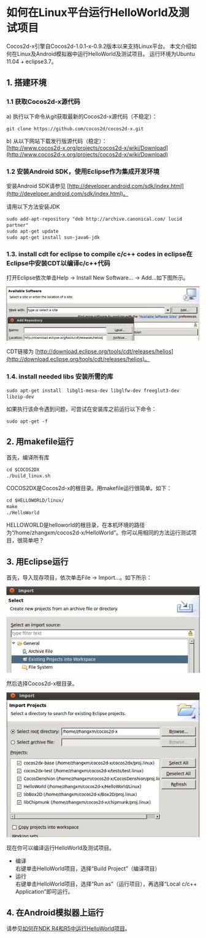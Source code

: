 # 如何在Linux平台运行HelloWorld及测试项目

Cocos2d-x引擎自Cocos2d-1.0.1-x-0.9.2版本以来支持Linux平台。
本文介绍如何在Linux及Android模拟器中运行HelloWorld及测试项目。
运行环境为Ubuntu 11.04 + eclipse3.7。

## 1. 搭建环境
### 1.1 获取Cocos2d-x源代码
a) 执行以下命令从git获取最新的Cocos2d-x源代码（不稳定）：

```
git clone https://github.com/cocos2d/cocos2d-x.git
```

b) 从以下网站下载发行版源代码（稳定）：     
[http://www.cocos2d-x.org/projects/cocos2d-x/wiki/Download](http://www.cocos2d-x.org/projects/cocos2d-x/wiki/Download)

### 1.2 安装Android SDK，使用Eclipse作为集成开发环境

安装Android SDK请参见 [http://developer.android.com/sdk/index.html](http://developer.android.com/sdk/index.html)。

请用以下方法安装JDK

```
sudo add-apt-repository "deb http://archive.canonical.com/ lucid partner" 
sudo apt-get update
sudo apt-get install sun-java6-jdk
```

### 1.3. install cdt for eclipse to compile c/c++ codes in eclipse在Eclipse中安装CDT以编译c/c++代码

打开Eclipse依次单击Help -> Install New Software... -> Add...如下图所示。

![](./res/install_cdt.jpg)

CDT链接为 [http://download.eclipse.org/tools/cdt/releases/helios](http://download.eclipse.org/tools/cdt/releases/helios)。
### 1.4. install needed libs 安装所需的库
```
sudo apt-get install  libgl1-mesa-dev libglfw-dev freeglut3-dev libzip-dev
```

如果执行该命令遇到问题，可尝试在安装库之前运行以下命令：    
```
sudo apt-get -f
```
## 2. 用makefile运行
首先，编译所有库    
```
cd $COCOS2DX
./build_linux.sh
```

COCOS2DX是Cocos2d-x的根目录。用makefile运行很简单。如下：      
```
cd $HELLOWORLD/linux/
make
./HelloWorld
```

HELLOWORLD是helloworld的根目录，在本机环境的路径为“/home/zhangxm/cocos2d-x/HelloWorld”。你可以用相同的方法运行测试项目，很简单吧？

## 3. 用Eclipse运行

首先，导入现存项目，依次单击File -> Import...。如下所示：

![](./res/import_project.jpg)

然后选择Cocos2d-x根目录。

![](./res/select_project.jpg)

现在你可以编译运行HelloWorld及测试项目。

- 编译    
右键单击HelloWorld项目，选择“Build Project”（编译项目）
- 运行      
右键单击HelloWorld项目，选择“Run as”（运行项目），再选择“Local c/c++ Application”即可运行。

## 4. 在Android模拟器上运行

请参见[如何在NDK R4和R5中运行HelloWorld项目](http://)。